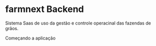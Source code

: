 # farmnext Backend
Sistema Saas de uso da gestão e controle operacinal das fazendas de grãos.

Começando a aplicação